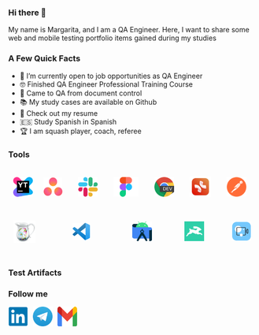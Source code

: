 ### Hi there 👋

My name is Margarita, and I am a QA Engineer. Here, I want to share some web and mobile testing portfolio items gained during my studies

### A Few Quick Facts

* 🌱 I’m currently open to job opportunities as QA Engineer
* 🤓 Finished QA Engineer Professional Training Course
* 📑 Сame to QA from document control
* 📚 My study cases are available on Github
* 📎 Check out my resume
* 🇪🇸 Study Spanish in Spanish
* 🏆 I am squash player, coach, referee 

### Tools
<div style="display: flex; flex-wrap: wrap; justify-content: space-between; align-items: center; text-decoration: none;">
    <a href="https://www.jetbrains.com/youtrack/">
        <img src="https://github.com/msenchenkova/msenchenkova/blob/main/icons/YouTrack.png" alt="YouTrack" style="width: 40px; height: 40px; margin: 10px;">
    </a>
    <a href="https://asana.com/">
        <img src="https://github.com/msenchenkova/msenchenkova/blob/main/icons/Asana.png" alt="Asana" style="width: 38px; height: 37px; margin: 10px;">
    </a>
  <a href="https://slack.com/">
        <img src="https://github.com/msenchenkova/msenchenkova/blob/main/icons/Slack.png" alt="Slack" style="width: 40px; height: 40px; margin: 20px;">
    </a>
    <a href="https://www.figma.com/">
        <img src="https://github.com/msenchenkova/msenchenkova/blob/main/icons/Figma.png" alt="Figma" style="width: 50px; height: 40px; margin: 10px;">
    </a>
    <a href="https://developer.chrome.com/docs/devtools/">
        <img src="https://github.com/msenchenkova/msenchenkova/blob/main/icons/DevTools.png" alt="Devtools" style="width: 40px; height: 40px; margin: 20px;">
    </a>
  <a href="https://xmind.app/">
        <img src="https://github.com/msenchenkova/msenchenkova/blob/main/icons/XMind.png" alt="XMind" style="width: 43px; height: 43px; margin: 10px;">
    </a>
    <a href="https://www.postman.com/">
        <img src="https://github.com/msenchenkova/msenchenkova/blob/main/icons/Postman.png" alt="Postman" style="width: 40px; height: 40px; margin: 20px;">
    </a>
    <a href="https://www.charlesproxy.com/">
        <img src="https://github.com/msenchenkova/msenchenkova/blob/main/icons/Charles.png" alt="Charles" style="width: 45px; height: 45px; margin: 10px;">
    </a>
    <a href="https://code.visualstudio.com/">
        <img src="https://github.com/msenchenkova/msenchenkova/blob/main/icons/Visual%20Studio%20Code.png" alt="Visual Studio Code" style="width: 35px; height: 35px; margin: 30px;">
    </a>
    <a href="https://developer.android.com/studio">
        <img src="https://github.com/msenchenkova/msenchenkova/blob/main/icons/Android%20Studio.png" alt="Android Studio" style="width: 40px; height: 40px; margin: 20px;">
    </a>
    <a href="https://directus.io/">
        <img src="https://github.com/msenchenkova/msenchenkova/blob/main/icons/Directus.jpeg" alt="Directus" style="width: 40px; height: 40px; margin: 10px;">
    </a>
    <a href="https://www.movavi.com/" >
        <img src="https://github.com/msenchenkova/msenchenkova/blob/main/icons/Movavi%20Video%20Plus.png" alt="Movavi Video Plus" style="width: 40px; height: 40px; margin: 10px;">
    </a>
</div>




### Test Artifacts

### Follow me
<div style="display: flex; align-items: center;">
    <a href="https://www.linkedin.com/in/margarita-senchenkova-485ab1290">
        <img src="https://github.com/msenchenkova/msenchenkova/blob/main/icons/Linkedin.png" alt="LinkedIn" style="width: 40px; height: 40px; margin-right: 10px;">
    </a>
    <a href="https://t.me/msenchenkova">
        <img src="https://github.com/msenchenkova/msenchenkova/blob/main/icons/Telegram.png" alt="Telegram" style="width: 40px; height: 40px; margin-right: 10px;">
    </a>
    <a href="mailto:msenchenkova@gmail.com">
        <img src="https://github.com/msenchenkova/msenchenkova/blob/main/icons/Gmail.png" alt="Gmail" style="width: 40px; height: 40px;">
    </a>
</div>
